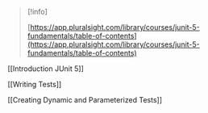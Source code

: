 > [!info]  
>  
> [https://app.pluralsight.com/library/courses/junit-5-fundamentals/table-of-contents](https://app.pluralsight.com/library/courses/junit-5-fundamentals/table-of-contents)  

[[Introduction JUnit 5]]

[[Writing Tests]]

[[Creating Dynamic and Parameterized Tests]]